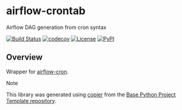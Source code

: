 # airflow-crontab

Airflow DAG generation from cron syntax

[![Build Status](https://github.com/airflow-laminar/airflow-crontab/actions/workflows/build.yaml/badge.svg?branch=main&event=push)](https://github.com/airflow-laminar/airflow-crontab/actions/workflows/build.yaml)
[![codecov](https://codecov.io/gh/airflow-laminar/airflow-crontab/branch/main/graph/badge.svg)](https://codecov.io/gh/airflow-laminar/airflow-crontab)
[![License](https://img.shields.io/github/license/airflow-laminar/airflow-crontab)](https://github.com/airflow-laminar/airflow-crontab)
[![PyPI](https://img.shields.io/pypi/v/airflow-crontab.svg)](https://pypi.python.org/pypi/airflow-crontab)

## Overview

Wrapper for [airflow-cron](https://github.com/airflow-laminar/airflow-cron).


> [!NOTE]
> This library was generated using [copier](https://copier.readthedocs.io/en/stable/) from the [Base Python Project Template repository](https://github.com/python-project-templates/base).
